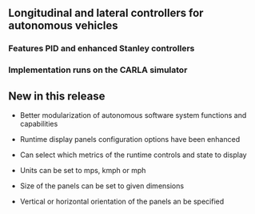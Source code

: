 
## Longitudinal and lateral controllers for autonomous vehicles

### Features PID and enhanced Stanley controllers
### Implementation runs on the CARLA simulator


## New in this release

- Better modularization of autonomous software system functions and capabilities

* Runtime display panels configuration options have been enhanced

* Can select which metrics of the runtime controls and state to display

* Units can be set to mps, kmph or mph

* Size of the panels can be set to given dimensions

* Vertical or horizontal orientation of the panels an be specified

